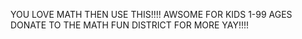YOU LOVE MATH THEN USE THIS!!!! AWSOME FOR KIDS 1-99 AGES DONATE TO THE MATH FUN DISTRICT FOR MORE YAY!!!!
